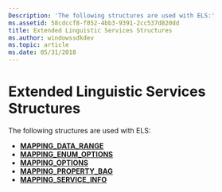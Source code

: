 ```yaml
---
Description: 'The following structures are used with ELS:'
ms.assetid: 58cdccf8-f052-4bb3-9391-2cc537d820dd
title: Extended Linguistic Services Structures
ms.author: windowssdkdev
ms.topic: article
ms.date: 05/31/2018
---
```


# Extended Linguistic Services Structures

The following structures are used with ELS:

-   [**MAPPING\_DATA\_RANGE**](/windows/desktop/api/Elscore/ns-elscore-_mapping_data_range)
-   [**MAPPING\_ENUM\_OPTIONS**](/windows/desktop/api/Elscore/ns-elscore-_mapping_enum_options)
-   [**MAPPING\_OPTIONS**](/windows/desktop/api/Elscore/ns-elscore-_mapping_options)
-   [**MAPPING\_PROPERTY\_BAG**](/windows/desktop/api/Elscore/ns-elscore-_mapping_property_bag)
-   [**MAPPING\_SERVICE\_INFO**](/windows/desktop/api/Elscore/ns-elscore-_mapping_service_info)

 

 



